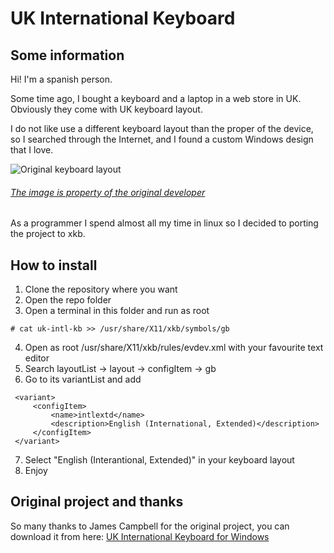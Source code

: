 # UK International Keyboard

## Some information

Hi!
I'm a spanish person.

Some time ago, I bought a keyboard and a laptop in a web store in UK. Obviously they come with UK keyboard layout.

I do not like use a different keyboard layout than the proper of the device, so I searched through the Internet, and I found a custom Windows design that I love.

![Original keyboard layout](http://www.zolid.com/uk-intl-kb/UK-Intl%20WEur%20kb%20(v2.0).png) 
###### [The image is property of the original developer](http://www.zolid.com/uk-intl-kb/index.htm)


As a programmer I spend almost all my time in linux so I decided to porting the project to xkb.

## How to install

1. Clone the repository where you want
2. Open the repo folder
3. Open a terminal in this folder and run as root
```
# cat uk-intl-kb >> /usr/share/X11/xkb/symbols/gb
```
4. Open as root /usr/share/X11/xkb/rules/evdev.xml with your favourite text editor
5. Search layoutList -> layout -> configItem -> gb
6. Go to its variantList and add

```
 <variant>
     <configItem>
         <name>intlextd</name>
         <description>English (International, Extended)</description>
     </configItem>
 </variant>
```
7. Select "English (Interantional, Extended)" in your keyboard layout
8. Enjoy

## Original project and thanks

So many thanks to James Campbell for the original project, you can download it from here: [UK International Keyboard for Windows](http://www.zolid.com/uk-intl-kb/index.htm)
